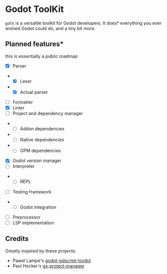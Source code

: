 # Godot ToolKit

`gdtk` is a versatile toolkit for Godot developers. It does* everything you ever wished Godot could do, and a tiny bit more.

## Planned features*

this is essentially a public roadmap

- [x] Parser
- - [x] Lexer
- - [x] Actual parser
- [ ] Formatter
- [x] Linter
- [ ] Project and dependency manager
- - [ ] Addon dependencies
- - [ ] Native dependencies
- - [ ] GPM dependencies
- [x] Godot version manager
- [ ] Interpreter
- - [ ] REPL
- [ ] Testing framework
- - [ ] Godot integration
- [ ] Preprocessor
- [ ] LSP implementation

## Credits

Greatly inspired by these projects:
- Pawel Lampe's [godot-gdscript-toolkit](https;//github.com/Scony/godot-gdscript-toolkit)
- Paul Hocker's [gs-project-manager](https://gitlab.com/godot-stuff/gs-project-manager/)
